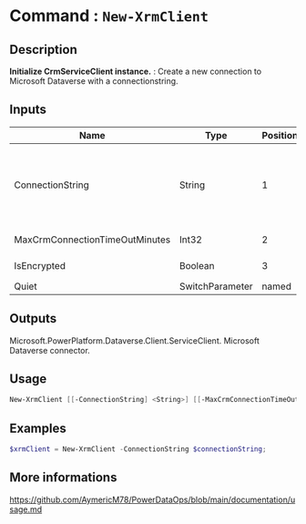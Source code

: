 # Command : `New-XrmClient` 

## Description

**Initialize CrmServiceClient instance.** : Create a new connection to Microsoft Dataverse with a connectionstring.

## Inputs

Name|Type|Position|Required|Default|Description
----|----|--------|--------|-------|-----------
ConnectionString|String|1|false||Connection String to Microsoft Dataverse instance (https://docs.microsoft.com/fr-fr/powerapps/developer/common-data-service/xrm-tooling/use-connection-strings-xrm-tooling-connect)
MaxCrmConnectionTimeOutMinutes|Int32|2|false|2|Specify timeout duration in minutes.
IsEncrypted|Boolean|3|false|False|Specify if password or secret are encrypted.
Quiet|SwitchParameter|named|false|False|

## Outputs
Microsoft.PowerPlatform.Dataverse.Client.ServiceClient. Microsoft Dataverse connector.

## Usage

```Powershell 
New-XrmClient [[-ConnectionString] <String>] [[-MaxCrmConnectionTimeOutMinutes] <Int32>] [[-IsEncrypted] <Boolean>] [-Quiet] [<CommonParameters>]
``` 

## Examples

```Powershell 
$xrmClient = New-XrmClient -ConnectionString $connectionString;
``` 

## More informations

https://github.com/AymericM78/PowerDataOps/blob/main/documentation/usage.md


